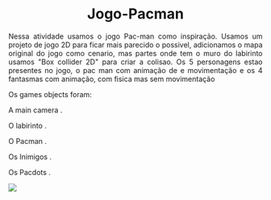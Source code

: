 <h1 align="center"> Jogo-Pacman </h1>
 
<p Align="justify">Nessa atividade usamos o jogo Pac-man como inspiração. Usamos um projeto de jogo 2D para ficar mais parecido o possivel, adicionamos o mapa original do jogo como cenario, mas partes onde tem o muro do labirinto usamos "Box collider 2D" para criar a colisao. Os 5 personagens estao presentes no jogo, o pac man com animação de e movimentação e os 4 fantasmas com animação, com fisica mas sem movimentação </p>
<p Align="justify">Os games objects foram: </p>
<p Align="justify">A main camera .</p>
<p Align="justify">O labirinto .</p>
<p Align="justify">O Pacman .</p>
<p Align="justify">Os Inimigos .</p>
<p Align="justify">Os Pacdots .</p>


 
<img align="center" src="img/foto.jpg">
